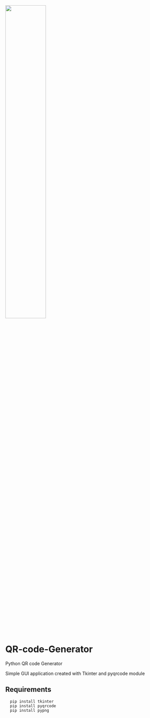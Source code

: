 <img src='https://raw.githubusercontent.com/gpasxalis/images/main/python.png?token=ACUHQOLIKVMJBBOTWXBPGIDBLTHKO' width=50% height=50%>

# QR-code-Generator
Python QR code Generator

Simple GUI application created with Tkinter and pyqrcode module

## Requirements
      pip install tkinter
      pip install pyqrcode
      pip install pypng
